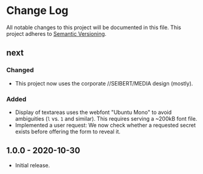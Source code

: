 # Change Log

All notable changes to this project will be documented in this file.
This project adheres to [Semantic Versioning](http://semver.org/).

## next

### Changed

-   This project now uses the corporate //SEIBERT/MEDIA design (mostly).

### Added

-   Display of textareas uses the webfont "Ubuntu Mono" to avoid
    ambiguities (`l` vs. `1` and similar). This requires serving a
    ~200kB font file.
-   Implemented a user request: We now check whether a requested secret
    exists before offering the form to reveal it.

## 1.0.0 - 2020-10-30

-   Initial release.
